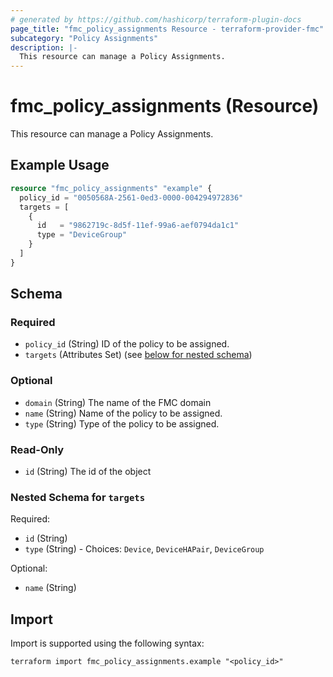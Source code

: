 ```yaml
---
# generated by https://github.com/hashicorp/terraform-plugin-docs
page_title: "fmc_policy_assignments Resource - terraform-provider-fmc"
subcategory: "Policy Assignments"
description: |-
  This resource can manage a Policy Assignments.
---
```


# fmc_policy_assignments (Resource)

This resource can manage a Policy Assignments.

## Example Usage

```terraform
resource "fmc_policy_assignments" "example" {
  policy_id = "0050568A-2561-0ed3-0000-004294972836"
  targets = [
    {
      id   = "9862719c-8d5f-11ef-99a6-aef0794da1c1"
      type = "DeviceGroup"
    }
  ]
}
```

<!-- schema generated by tfplugindocs -->
## Schema

### Required

- `policy_id` (String) ID of the policy to be assigned.
- `targets` (Attributes Set) (see [below for nested schema](#nestedatt--targets))

### Optional

- `domain` (String) The name of the FMC domain
- `name` (String) Name of the policy to be assigned.
- `type` (String) Type of the policy to be assigned.

### Read-Only

- `id` (String) The id of the object

<a id="nestedatt--targets"></a>
### Nested Schema for `targets`

Required:

- `id` (String)
- `type` (String) - Choices: `Device`, `DeviceHAPair`, `DeviceGroup`

Optional:

- `name` (String)

## Import

Import is supported using the following syntax:

```shell
terraform import fmc_policy_assignments.example "<policy_id>"
```
